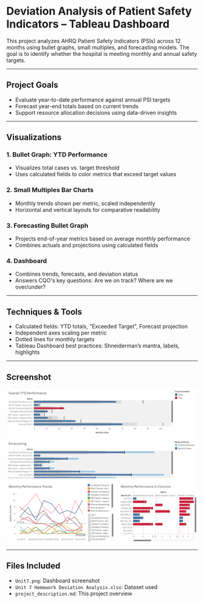 # Deviation Analysis of Patient Safety Indicators – Tableau Dashboard

This project analyzes AHRQ Patient Safety Indicators (PSIs) across 12 months using bullet graphs, small multiples, and forecasting models. The goal is to identify whether the hospital is meeting monthly and annual safety targets.

---

## Project Goals

- Evaluate year-to-date performance against annual PSI targets
- Forecast year-end totals based on current trends
- Support resource allocation decisions using data-driven insights

---

## Visualizations

### 1. **Bullet Graph: YTD Performance**
- Visualizes total cases vs. target threshold
- Uses calculated fields to color metrics that exceed target values

### 2. **Small Multiples Bar Charts**
- Monthly trends shown per metric, scaled independently
- Horizontal and vertical layouts for comparative readability

### 3. **Forecasting Bullet Graph**
- Projects end-of-year metrics based on average monthly performance
- Combines actuals and projections using calculated fields

### 4. **Dashboard**
- Combines trends, forecasts, and deviation status
- Answers CQO's key questions: Are we on track? Where are we over/under?

---

## Techniques & Tools

- Calculated fields: YTD totals, "Exceeded Target", Forecast projection
- Independent axes scaling per metric
- Dotted lines for monthly targets
- Tableau Dashboard best practices: Shneiderman’s mantra, labels, highlights

---

## Screenshot

![Dashboard Preview](./Unit7.png)

---

## Files Included

- `Unit7.png`: Dashboard screenshot
- `Unit 7 Homework Deviation Analysis.xlsx`: Dataset used
- `project_description.md`: This project overview
